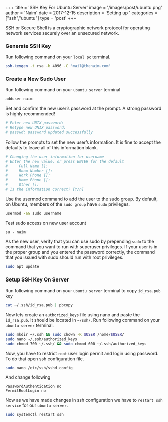 +++
title = 'SSH Key For Ubuntu Server'
image = '/images/post/ubuntu.png'
author = 'Naim'
date = 2017-12-15
description = 'Setting up '
categories = ["ssh","ubuntu"]
type = 'post'
+++

SSH or Secure Shell is a cryptographic network protocol for operating network services securely over an unsecured network.


### Generate SSH Key

Run following command on your `local pc` terminal. 

```bash
ssh-keygen -t rsa -b 4096 -C 'mail@thenaim.com'
```



### Create a New Sudo User

Run following command on your `ubuntu server` terminal

```bash
adduser naim
```



Set and confirm the new user’s password at the prompt. A strong password is highly recommended!

```bash
# Enter new UNIX password:
# Retype new UNIX password:
# passwd: password updated successfully
```



Follow the prompts to set the new user’s information. It is fine to accept the defaults to leave all of this information blank.

```bash
# Changing the user information for username
# Enter the new value, or press ENTER for the default
#     Full Name []:
#     Room Number []:
#     Work Phone []:
#     Home Phone []:
#     Other []:
# Is the information correct? [Y/n]
```



Use the usermod command to add the user to the sudo group. By default, on Ubuntu, members of the `sudo group` have `sudo` privileges.

```bash
usermod -aG sudo username
```



Test sudo access on new user account

```
su - naim
```



As the new user, verify that you can use sudo by prepending `sudo` to the command that you want to run with superuser privileges. If your user is in the proper group and you entered the password correctly, the command that you issued with sudo should run with root privileges.

```bash
sudo apt update
```



### Setup SSH Key On Server



Run following command on your `ubuntu server` terminal to copy `id_rsa.pub` key

```bash
cat ~/.ssh/id_rsa.pub | pbcopy
```



Now lets create an `authorized_keys` file using nano and paste the `id_rsa.pub`. It should be located in `~/ssh/`. Run following command on your `ubuntu server` terminal.

```bash
sudo mkdir ~/.ssh && sudo chown -R $USER /home/$USER/
sudo nano ~/.ssh/authorized_keys
sudo chmod 700 ~/.ssh/ && sudo chmod 600 ~/.ssh/authorized_keys
```



Now, you have to restrict `root` user login permit and login using password. To do that open ssh configuration file.

```bash
sudo nano /etc/ssh/sshd_config

```

And change following

```
PasswordAuthentication no
PermitRootLogin no
```



Now as we have made changes in ssh configuration we have to `restart ssh service` for our `ubuntu server`.

```bash
sudo systemctl restart ssh
```


